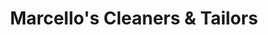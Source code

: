 ---
title: "Marcello's Cleaners & Tailors"
url: /melville/marcellos-cleaners-und-tailors/
shop: Wäscherei
---